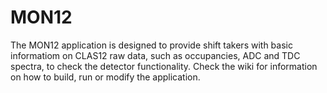 # MON12
The MON12 application is designed to provide shift takers with basic informatiom on CLAS12 raw data, such as occupancies, ADC and TDC spectra, to check the detector functionality. Check the wiki for information on how to build, run or modify the application.

